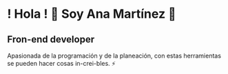 #                      ! Hola !     👋                Soy Ana Martínez :woman:



## Fron-end developer

Apasionada de la programación y de la planeación, con estas herramientas se pueden hacer cosas in-crei-bles.  :zap:


